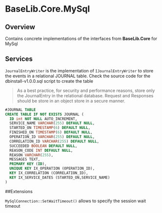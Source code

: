 # BaseLib.Core.MySql

## Overview

Contains concrete implementations of the interfaces from **BaseLib.Core** for MySql

## Services

`JournalEntryWriter` is the implementation of `IJournalEntryWriter` to store the events in a relational JOURNAL table.
Check the source code for the dbinstall-v1.0.0.sql script to create the table

> As a best practice, for security and performance reasons, store only the JournalEntry in the relational database. Request and Responses should be store in an object store in a secure manner.

```sql
#JOURNAL TABLE
CREATE TABLE IF NOT EXISTS JOURNAL (
  ID int NOT NULL AUTO_INCREMENT,
  SERVICE_NAME VARCHAR(255) DEFAULT NULL,
  STARTED_ON TIMESTAMP(6) DEFAULT NULL,
  FINISHED_ON TIMESTAMP(6) DEFAULT NULL,
  OPERATION_ID VARCHAR(255) DEFAULT NULL,
  CORRELATION_ID VARCHAR(255) DEFAULT NULL,
  SUCCEEDED BOOLEAN DEFAULT NULL,
  REASON_CODE INT DEFAULT NULL,
  REASON VARCHAR(255),
  MESSAGES TEXT,
  PRIMARY KEY (ID),
  UNIQUE KEY IX_OPERATION (OPERATION_ID),
  KEY IX_CORRELATION (CORRELATION_ID),
  KEY IX_SERVICE_DATES (STARTED_ON,SERVICE_NAME)
)
```


##Extensions

`MySqlConnection::SetWaitTimeout()` allows to specify the session wait timeout